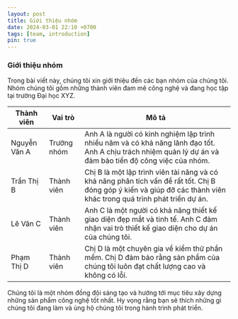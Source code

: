 ```yaml
---
layout: post
title: Giới thiệu nhóm
date: 2024-03-01 22:10 +0700
tags: [team, introduction]
pin: true
---
```


### Giới thiệu nhóm

Trong bài viết này, chúng tôi xin giới thiệu đến các bạn nhóm của chúng tôi. Nhóm chúng tôi gồm những thành viên đam mê công nghệ và đang học tập tại trường Đại học XYZ.

| Thành viên | Vai trò | Mô tả |
| --- | --- | --- |
| Nguyễn Văn A | Trưởng nhóm | Anh A là người có kinh nghiệm lập trình nhiều năm và có khả năng lãnh đạo tốt. Anh A chịu trách nhiệm quản lý dự án và đảm bảo tiến độ công việc của nhóm. |
| Trần Thị B | Thành viên | Chị B là một lập trình viên tài năng và có khả năng phân tích vấn đề rất tốt. Chị B đóng góp ý kiến và giúp đỡ các thành viên khác trong quá trình phát triển dự án. |
| Lê Văn C | Thành viên | Anh C là một người có khả năng thiết kế giao diện đẹp mắt và tinh tế. Anh C đảm nhận vai trò thiết kế giao diện cho dự án của chúng tôi. |
| Phạm Thị D | Thành viên | Chị D là một chuyên gia về kiểm thử phần mềm. Chị D đảm bảo rằng sản phẩm của chúng tôi luôn đạt chất lượng cao và không có lỗi. |

Chúng tôi là một nhóm đồng đội sáng tạo và hướng tới mục tiêu xây dựng những sản phẩm công nghệ tốt nhất. Hy vọng rằng bạn sẽ thích những gì chúng tôi đang làm và ủng hộ chúng tôi trong hành trình phát triển.